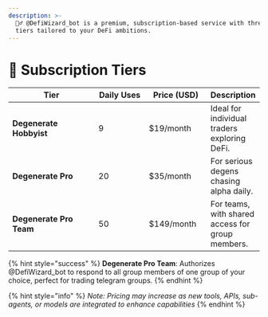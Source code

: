 ```yaml
---
description: >-
  🧙‍♂️ @DefiWizard_bot is a premium, subscription-based service with three
  tiers tailored to your DeFi ambitions.
---
```


# 🥇 Subscription Tiers

<table><thead><tr><th width="192.8956298828125">Tier</th><th width="110.669677734375">Daily Uses</th><th width="114.373779296875">Price (USD)</th><th>Description</th></tr></thead><tbody><tr><td><strong>Degenerate Hobbyist</strong></td><td>9</td><td>$19/month</td><td>Ideal for individual traders exploring DeFi.</td></tr><tr><td><strong>Degenerate Pro</strong></td><td>20</td><td>$35/month</td><td>For serious degens chasing alpha daily.</td></tr><tr><td><strong>Degenerate Pro Team</strong></td><td>50</td><td>$149/month</td><td>For teams, with shared access for group members.</td></tr></tbody></table>

{% hint style="success" %}
**Degenerate Pro Team**: Authorizes @DefiWizard\_bot to respond to all group members of one group of your choice, perfect for trading telegram groups.
{% endhint %}

{% hint style="info" %}
_Note: Pricing may increase as new tools, APIs, sub-agents, or models are integrated to enhance capabilities_
{% endhint %}
